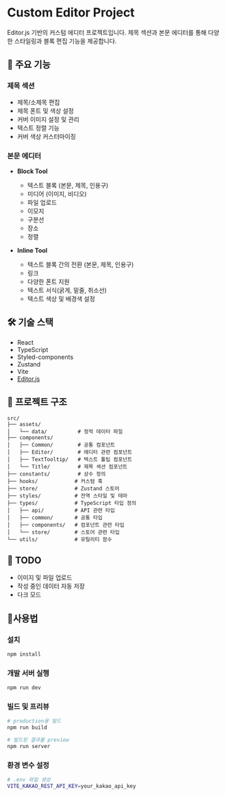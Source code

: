 # Custom Editor Project

Editor.js 기반의 커스텀 에디터 프로젝트입니다.
제목 섹션과 본문 에디터를 통해 다양한 스타일링과 블록 편집 기능을 제공합니다.

## 🚀 주요 기능

### 제목 섹션
- 제목/소제목 편집
- 제목 폰트 및 색상 설정
- 커버 이미지 설정 및 관리
- 텍스트 정렬 기능
- 커버 색상 커스터마이징

### 본문 에디터
- **Block Tool**
  - 텍스트 블록 (본문, 제목, 인용구)
  - 미디어 (이미지, 비디오)
  - 파일 업로드
  - 이모지
  - 구분선
  - 장소
  - 정렬

- **Inline Tool**
  - 텍스트 블록 간의 전환 (본문, 제목, 인용구)
  - 링크
  - 다양한 폰트 지원
  - 텍스트 서식(굵게, 밑줄, 취소선)
  - 텍스트 색상 및 배경색 설정

## 🛠 기술 스택

- React
- TypeScript
- Styled-components
- Zustand
- Vite
- [Editor.js](https://editorjs.io/)

## 📁 프로젝트 구조
```
src/
├── assets/
│   └── data/          # 정적 데이터 파일
├── components/
│   ├── Common/        # 공통 컴포넌트
│   ├── Editor/        # 에디터 관련 컴포넌트
│   ├── TextTooltip/   # 텍스트 툴팁 컴포넌트
│   └── Title/         # 제목 섹션 컴포넌트
├── constants/         # 상수 정의
├── hooks/            # 커스텀 훅
├── store/            # Zustand 스토어
├── styles/           # 전역 스타일 및 테마
├── types/            # TypeScript 타입 정의
│   ├── api/          # API 관련 타입
│   ├── common/       # 공통 타입
│   ├── components/   # 컴포넌트 관련 타입
│   └── store/        # 스토어 관련 타입
└── utils/            # 유틸리티 함수
```

## 🔧 TODO
- 이미지 및 파일 업로드
- 작성 중인 데이터 자동 저장
- 다크 모드

## 📜사용법
### 설치
```bash
npm install
```
### 개발 서버 실행
```bash
npm run dev
```

### 빌드 및 프리뷰
```bash
# production용 빌드
npm run build

# 빌드된 결과물 preview
npm run server
```

### 환경 변수 설정
```bash
# .env 파일 생성
VITE_KAKAO_REST_API_KEY=your_kakao_api_key
```
